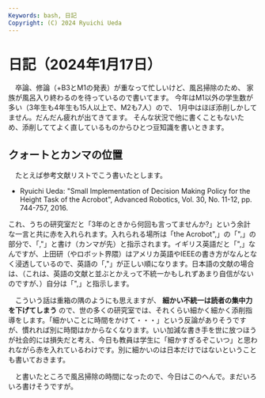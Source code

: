 ```yaml
---
Keywords: bash, 日記
Copyright: (C) 2024 Ryuichi Ueda
---
```


# 日記（2024年1月17日）

　卒論、修論（+B3とM1の発表）が重なって忙しいけど、風呂掃除のため、
家族が風呂入り終わるのを待っているので書いてます。
今年はM1以外の学生数が多い（3年生も4年生も15人以上で、M2も7人）ので、
1月中はほぼ添削しかしてません。だんだん疲れが出てきてます。
そんな状況で他に書くこともないため、添削しててよく直しているものからひとつ豆知識を書いときます。

## クォートとカンマの位置

　たとえば参考文献リストでこう書いたとします。

* Ryuichi Ueda: "Small Implementation of Decision Making Policy for the Height Task of the Acrobot", Advanced Robotics, Vol. 30, No. 11-12, pp. 744-757, 2016. 

これ、うちの研究室だと「3年のときから何回も言ってませんか?」という余計な一言と共に赤を入れられます。入れられる場所は「the Acrobot",」の「",」の部分で、「,"」と書け（カンマが先）と指示されます。イギリス英語だと「",」なんですが、上田研（やロボット界隈）はアメリカ英語やIEEEの書き方がなんとなく浸透しているので、英語の「,"」が正しい順になります。日本語の文献の場合は、（これは、英語の文献と並ぶとかえって不統一かもしれずあまり自信がないのですが、）自分は「",」と指示します。

　こういう話は重箱の隅のようにも思えますが、
**細かい不統一は読者の集中力を下げてしまう**
ので、世の多くの研究室では、それくらい細かく細かく添削指導をします。「細かいことに時間をかけて・・・」という反論がありそうですが、慣れれば別に時間はかからなくなります。いい加減な書き手を世に放つほうが社会的には損失だと考え、今日も教員は学生に「細かすぎるぞこいつ」と思われながら赤を入れているわけです。別に細かいのは日本だけではないということも書いておきます。

　と書いたところで風呂掃除の時間になったので、今日はこのへんで。まだいろいろ書けそうですが。


